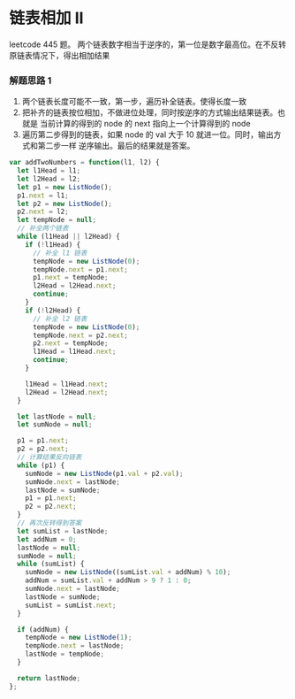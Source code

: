 # 链表相加 II

leetcode 445 题。 两个链表数字相当于逆序的，第一位是数字最高位。在不反转原链表情况下，得出相加结果

### 解题思路 1

1. 两个链表长度可能不一致，第一步，遍历补全链表。使得长度一致
2. 把补齐的链表按位相加，不做进位处理，同时按逆序的方式输出结果链表。也就是 当前计算的得到的 node 的 next 指向上一个计算得到的 node
3. 遍历第二步得到的链表，如果 node 的 val 大于 10 就进一位。同时，输出方式和第二步一样 逆序输出。最后的结果就是答案。

```javascript
var addTwoNumbers = function(l1, l2) {
  let l1Head = l1;
  let l2Head = l2;
  let p1 = new ListNode();
  p1.next = l1;
  let p2 = new ListNode();
  p2.next = l2;
  let tempNode = null;
  // 补全两个链表
  while (l1Head || l2Head) {
    if (!l1Head) {
      // 补全 l1 链表
      tempNode = new ListNode(0);
      tempNode.next = p1.next;
      p1.next = tempNode;
      l2Head = l2Head.next;
      continue;
    }
    if (!l2Head) {
      // 补全 l2 链表
      tempNode = new ListNode(0);
      tempNode.next = p2.next;
      p2.next = tempNode;
      l1Head = l1Head.next;
      continue;
    }

    l1Head = l1Head.next;
    l2Head = l2Head.next;
  }

  let lastNode = null;
  let sumNode = null;

  p1 = p1.next;
  p2 = p2.next;
  // 计算结果反向链表
  while (p1) {
    sumNode = new ListNode(p1.val + p2.val);
    sumNode.next = lastNode;
    lastNode = sumNode;
    p1 = p1.next;
    p2 = p2.next;
  }
  // 再次反转得到答案
  let sumList = lastNode;
  let addNum = 0;
  lastNode = null;
  sumNode = null;
  while (sumList) {
    sumNode = new ListNode((sumList.val + addNum) % 10);
    addNum = sumList.val + addNum > 9 ? 1 : 0;
    sumNode.next = lastNode;
    lastNode = sumNode;
    sumList = sumList.next;
  }

  if (addNum) {
    tempNode = new ListNode(1);
    tempNode.next = lastNode;
    lastNode = tempNode;
  }

  return lastNode;
};
```
